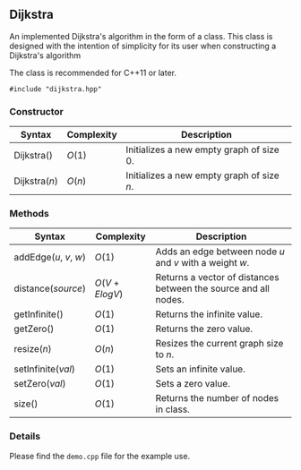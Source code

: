 ## Dijkstra<ValueType>
An implemented Dijkstra's algorithm in the form of a class. This class is designed with the intention of simplicity for its user when constructing a Dijkstra's algorithm
    
The class is recommended for C++11 or later.

`#include "dijkstra.hpp"`

### Constructor
| Syntax        | Complexity | Description                               |
| ------------- | ---------- | ----------------------------------------- |
| Dijkstra()    | $O(1)$     | Initializes a new empty graph of size 0.  |
| Dijkstra($n$) | $O(n)$     | Initializes a new empty graph of size $n$.|
    
### Methods
| Syntax                 | Complexity      | Description                                                    |
| ---------------------- | --------------- | -------------------------------------------------------------- |
| addEdge($u$, $v$, $w$) | $O(1)$          | Adds an edge between node $u$ and $v$ with a weight $w$.       |
| distance($source$)     | $O(V + E log V)$| Returns a vector of distances between the source and all nodes.|
| getInfinite()          | $O(1)$          | Returns the infinite value.                                    |
| getZero()              | $O(1)$          | Returns the zero value.                                        |
| resize($n$)            | $O(n)$          | Resizes the current graph size to $n$.                         |
| setInfinite($val$)     | $O(1)$          | Sets an infinite value.                                        |
| setZero($val$)         | $O(1)$          | Sets a zero value.                                             |
| size()                 | $O(1)$          | Returns the number of nodes in class.                          |
    
### Details
Please find the `demo.cpp` file for the example use.
